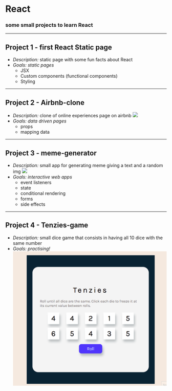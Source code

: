 # **React**
### some small projects to learn React
--- 
## **Project 1 - first React Static page**
- *Description:* static page with some fun facts about React
- *Goals: static pages*
  - JSX
  - Custom components (functional components)
  - Styling
---
## **Project 2 - Airbnb-clone**
- *Description:* clone of online experiences page on airbnb
![](https://github.com/alessandraCo/React/blob/main/airbnb-clone/airbnb-clone.gif)
- *Goals: data driven pages*
  - props
  - mapping data
---
## **Project 3 - meme-generator**
- *Description:* small app for generating meme giving a text and a random img
![](https://github.com/alessandraCo/React/blob/main/meme-generator/meme-generator.gif)
- *Goals: interactive web apps*
  - event listeners
  - state
  - conditional rendering
  - forms
  - side effects
---
## **Project 4 - Tenzies-game**
- *Description:* small dice game that consists in having all 10 dice with the same number
- *Goals: practising!*
![](https://github.com/alessandraCo/React/blob/main/tenzies-game/tenzies-game.gif)


